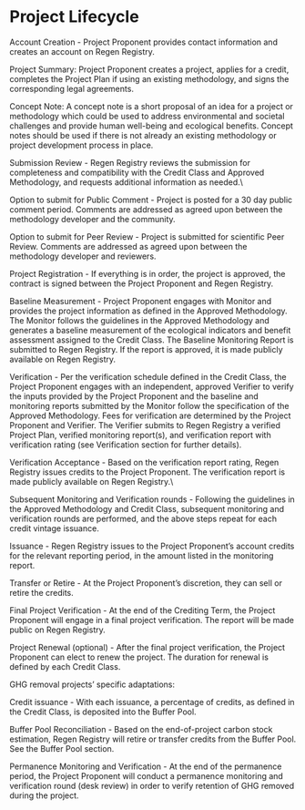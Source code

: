 # Project Lifecycle

Account Creation - Project Proponent provides contact information and creates an account on Regen Registry.&#x20;

Project Summary: Project Proponent creates a project, applies for a credit, completes the Project Plan if using an existing methodology, and signs the corresponding legal agreements.&#x20;

Concept Note: A concept note is a short proposal of an idea for a project or methodology which could be used to address environmental and societal challenges and provide human well-being and ecological benefits. Concept notes should be used if there is not already an existing methodology or project development process in place.&#x20;

Submission Review - Regen Registry reviews the submission for completeness and compatibility with the Credit Class and Approved Methodology, and requests additional information as needed.\


Option to submit for Public Comment - Project is posted for a 30 day public comment period. Comments are addressed as agreed upon between the methodology developer and the community.&#x20;

Option to submit for Peer Review - Project is submitted for scientific Peer Review. Comments are addressed as agreed upon between the methodology developer and reviewers.&#x20;

Project Registration - If everything is in order, the project is approved, the contract is signed between the Project Proponent and Regen Registry.&#x20;

Baseline Measurement - Project Proponent engages with Monitor and provides the project information as defined in the Approved Methodology. The Monitor follows the guidelines in the Approved Methodology and generates a baseline measurement of the ecological indicators and benefit assessment assigned to the Credit Class. The Baseline Monitoring Report is submitted to Regen Registry. If the report is approved, it is made publicly available on Regen Registry.&#x20;

Verification - Per the verification schedule defined in the Credit Class, the Project Proponent engages with an independent, approved Verifier to verify the inputs provided by the Project Proponent and the baseline and monitoring reports submitted by the Monitor follow the specification of the Approved Methodology. Fees for verification are determined by the Project Proponent and Verifier. The Verifier submits to Regen Registry a verified Project Plan, verified monitoring report(s), and verification report with verification rating (see Verification section for further details).&#x20;

Verification Acceptance - Based on the verification report rating, Regen Registry issues credits to the Project Proponent. The verification report is made publicly available on Regen Registry.\


Subsequent Monitoring and Verification rounds - Following the guidelines in the Approved Methodology and Credit Class, subsequent monitoring and verification rounds are performed, and the above steps repeat for each credit vintage issuance.&#x20;

Issuance - Regen Registry issues to the Project Proponent’s account credits for the relevant reporting period, in the amount listed in the monitoring report.&#x20;

Transfer or Retire - At the Project Proponent’s discretion, they can sell or retire the credits.&#x20;

Final Project Verification - At the end of the Crediting Term, the Project Proponent will engage in a final project verification. The report will be made public on Regen Registry.&#x20;

Project Renewal (optional) - After the final project verification, the Project Proponent can elect to renew the project. The duration for renewal is defined by each Credit Class.&#x20;

GHG removal projects’ specific adaptations:&#x20;

Credit issuance - With each issuance, a percentage of credits, as defined in the Credit Class, is deposited into the Buffer Pool.&#x20;

Buffer Pool Reconciliation - Based on the end-of-project carbon stock estimation, Regen Registry will retire or transfer credits from the Buffer Pool. See the Buffer Pool section.&#x20;

Permanence Monitoring and Verification - At the end of the permanence period, the Project Proponent will conduct a permanence monitoring and verification round (desk review) in order to verify retention of GHG removed during the project.
